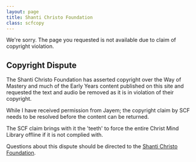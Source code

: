 ```yaml
---
layout: page
title: Shanti Christo Foundation
class: scfcopy
---
```


We're sorry. The page you requested is not available due to claim of
copyright violation.

## Copyright Dispute

The Shanti Christo Foundation has asserted copyright over the Way of
Mastery and much of the Early Years content published on this site and
requested the text and audio be removed as it is in violation of their
copyright.

While I have received permission from Jayem; the copyright claim by SCF
needs to be resolved before the content can be returned.

The SCF claim brings with it the 'teeth' to force the entire Christ Mind
Library offline if it is not complied with.

Questions about this dispute should be directed to the [Shanti Christo
Foundation](http://templecanyon.com/).

